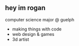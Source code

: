 ## hey im rogan

computer science major @ guelph

- making things with code
- web design & games
- 3d artist

